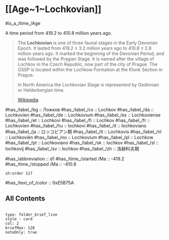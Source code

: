 # [[Age~1~Lochkovian]] 

#is_a_/time_/Age 

A time period from 419.2 to 410.8 million years ago. 

> The **Lochkovian** is one of three faunal stages in the Early Devonian Epoch. It lasted from 419.2 ± 3.2 million years ago to 410.8 ± 2.8 million years ago. It marked the beginning of the Devonian Period, and was followed by the Pragian Stage. It is named after the village of Lochkov in the Czech Republic, now part of the city of Prague. The GSSP is located within the Lochkow Formation at the Klonk Section in Prague.
>
> In North America the Lochkovian Stage is represented by Gedinnian or Helderbergian time.
>
> [Wikipedia](https://en.wikipedia.org/wiki/Lochkovian)

#has_/label_/bg  :: Ложков
#has_/label_/cs  :: Lochkov
#has_/label_/da  :: Lochkovien
#has_/label_/de  :: Lochkovium
#has_/label_/es  :: Lochkoviense
#has_/label_/et  :: Lochkovi
#has_/label_/fi  :: Lochkov
#has_/label_/fr  :: Lochkovien
#has_/label_/hu  :: lochkovi
#has_/label_/it  :: lochkoviano
#has_/label_/ja  :: ロッコビアン期
#has_/label_/lt  :: Lochkovis
#has_/label_/nl  :: Lochkoviën
#has_/label_/no  :: Lochkovium
#has_/label_/pl  :: Lochkow
#has_/label_/pt  :: Lochkoviano
#has_/label_/sk  :: lochkov
#has_/label_/sl  :: lochkovij
#has_/label_/sv  :: lochkov
#has_/label_/zh  :: 洛赫科夫期

#has_/abbreviation :: d1
#has_/time_/started /Ma :: -419.2 
#has_/time_/stopped /Ma :: -410.8 

    sh:order 117 

#has_/text_of_/color :: 0xE5B75A

## All Contents

```folderv
```

```ccard
type: folder_brief_live
style : card
col: 2
briefMax: 128
noteOnly: true
```


